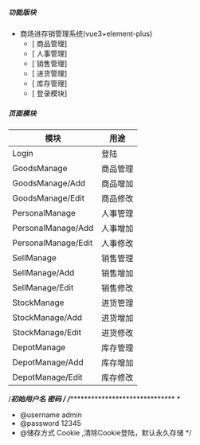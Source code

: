 ##### 功能版块
- 商场进存销管理系统(vue3+element-plus)
  - [ 商品管理] 
  - [ 人事管理]
  - [ 销售管理]
  - [ 进货管理]
  - [ 库存管理]
  - [ 登录模块]


##### 页面模块
| 模块                 | 用途                     |
| -------------------- | ------------------------ |
| Login | 登陆 |
| GoodsManage | 商品管理 |
| GoodsManage/Add | 商品增加 |
| GoodsManage/Edit | 商品修改 |
| PersonalManage  | 人事管理 |
| PersonalManage/Add | 人事增加 |
| PersonalManage/Edit | 人事修改 |
| SellManage  | 销售管理 |
| SellManage/Add | 销售增加 |
| SellManage/Edit | 销售修改 |
| StockManage  | 进货管理 |
| StockManage/Add | 进货增加 |
| StockManage/Edit | 进货修改 |
| DepotManage  | 库存管理 |
| DepotManage/Add | 库存增加 |
| DepotManage/Edit | 库存修改 |


/*****初始用户名 密码 */
/************************************
 * 
 * @username admin
 * @password 12345
 * @储存方式 Cookie ,清除Cookie登陆，默认永久存储
 */